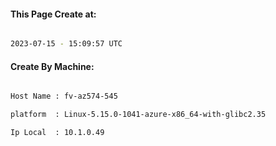 
   
#### This Page Create at:

```bash

2023-07-15 - 15:09:57 UTC

```

#### Create By Machine:

```bash

Host Name : fv-az574-545

platform  : Linux-5.15.0-1041-azure-x86_64-with-glibc2.35

Ip Local  : 10.1.0.49

```


